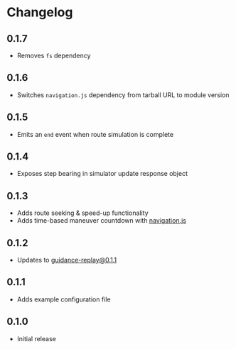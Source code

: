 # Changelog

## 0.1.7

- Removes `fs` dependency

## 0.1.6

- Switches `navigation.js` dependency from tarball URL to module version

## 0.1.5

- Emits an `end` event when route simulation is complete

## 0.1.4

- Exposes step bearing in simulator update response object

## 0.1.3

- Adds route seeking & speed-up functionality
- Adds time-based maneuver countdown with [navigation.js](https://github.com/mapbox/navigation.js)

## 0.1.2

- Updates to guidance-replay@0.1.1

## 0.1.1

- Adds example configuration file

## 0.1.0

- Initial release
